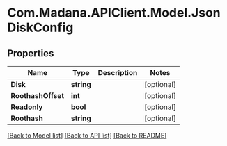 
# Com.Madana.APIClient.Model.JsonDiskConfig

## Properties

Name | Type | Description | Notes
------------ | ------------- | ------------- | -------------
**Disk** | **string** |  | [optional] 
**RoothashOffset** | **int** |  | [optional] 
**Readonly** | **bool** |  | [optional] 
**Roothash** | **string** |  | [optional] 

[[Back to Model list]](../README.md#documentation-for-models)
[[Back to API list]](../README.md#documentation-for-api-endpoints)
[[Back to README]](../README.md)

